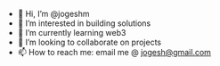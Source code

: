 - 👋 Hi, I’m @jogeshm
- 👀 I’m interested in building solutions
- 🌱 I’m currently learning web3
- 💞️ I’m looking to collaborate on projects
- 📫 How to reach me: email me @ jogesh@gmail.com

<!---
jogeshm/jogeshm is a ✨ special ✨ repository because its `README.md` (this file) appears on your GitHub profile.
You can click the Preview link to take a look at your changes.
--->
